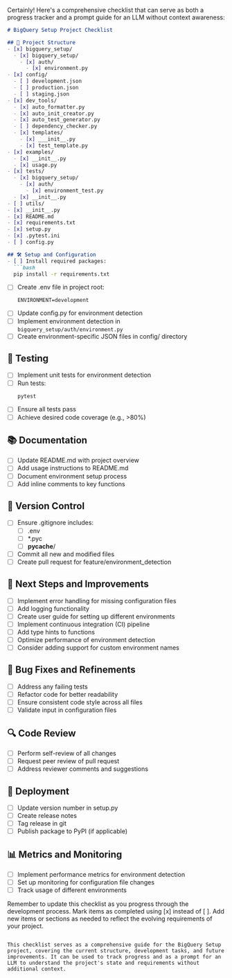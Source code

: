 Certainly! Here's a comprehensive checklist that can serve as both a progress tracker and a prompt guide for an LLM without context awareness:

```markdown
# BigQuery Setup Project Checklist

## 📁 Project Structure
- [x] bigquery_setup/
  - [x] bigquery_setup/
    - [x] auth/
      - [x] environment.py
- [x] config/
  - [ ] development.json
  - [ ] production.json
  - [ ] staging.json
- [x] dev_tools/
  - [x] auto_formatter.py
  - [x] auto_init_creator.py
  - [x] auto_test_generator.py
  - [ ] dependency_checker.py
  - [x] templates/
    - [x] ___init__.py
    - [x] test_template.py
- [x] examples/
  - [x] __init__.py
  - [x] usage.py
- [x] tests/
  - [x] bigquery_setup/
    - [x] auth/
      - [x] environment_test.py
  - [x] __init__.py
- [ ] utils/
- [x] __init__.py
- [x] README.md
- [x] requirements.txt
- [x] setup.py
- [x] .pytest.ini
- [ ] config.py

## 🛠 Setup and Configuration
- [ ] Install required packages:
  ```bash
  pip install -r requirements.txt
  ```
- [ ] Create .env file in project root:
  ```
  ENVIRONMENT=development
  ```
- [ ] Update config.py for environment detection
- [ ] Implement environment detection in `bigquery_setup/auth/environment.py`
- [ ] Create environment-specific JSON files in config/ directory

## 🧪 Testing
- [ ] Implement unit tests for environment detection
- [ ] Run tests:
  ```bash
  pytest
  ```
- [ ] Ensure all tests pass
- [ ] Achieve desired code coverage (e.g., >80%)

## 📚 Documentation
- [ ] Update README.md with project overview
- [ ] Add usage instructions to README.md
- [ ] Document environment setup process
- [ ] Add inline comments to key functions

## 🔄 Version Control
- [ ] Ensure .gitignore includes:
  - [ ] .env
  - [ ] *.pyc
  - [ ] __pycache__/
- [ ] Commit all new and modified files
- [ ] Create pull request for feature/environment_detection

## 🚀 Next Steps and Improvements
- [ ] Implement error handling for missing configuration files
- [ ] Add logging functionality
- [ ] Create user guide for setting up different environments
- [ ] Implement continuous integration (CI) pipeline
- [ ] Add type hints to functions
- [ ] Optimize performance of environment detection
- [ ] Consider adding support for custom environment names

## 🐛 Bug Fixes and Refinements
- [ ] Address any failing tests
- [ ] Refactor code for better readability
- [ ] Ensure consistent code style across all files
- [ ] Validate input in configuration files

## 🔍 Code Review
- [ ] Perform self-review of all changes
- [ ] Request peer review of pull request
- [ ] Address reviewer comments and suggestions

## 🚀 Deployment
- [ ] Update version number in setup.py
- [ ] Create release notes
- [ ] Tag release in git
- [ ] Publish package to PyPI (if applicable)

## 📊 Metrics and Monitoring
- [ ] Implement performance metrics for environment detection
- [ ] Set up monitoring for configuration file changes
- [ ] Track usage of different environments

Remember to update this checklist as you progress through the development process. Mark items as completed using [x] instead of [ ]. Add new items or sections as needed to reflect the evolving requirements of your project.
```

This checklist serves as a comprehensive guide for the BigQuery Setup project, covering the current structure, development tasks, and future improvements. It can be used to track progress and as a prompt for an LLM to understand the project's state and requirements without additional context.